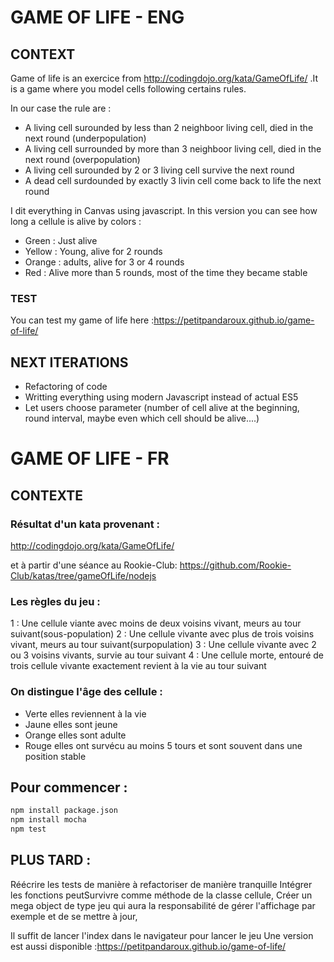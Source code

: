 # GAME OF LIFE - ENG

## CONTEXT 

Game of life is an exercice from http://codingdojo.org/kata/GameOfLife/ .It is a game where you model cells following certains rules. 

In our case the rule are :
- A living cell surounded by less than 2 neighboor living cell, died in the next round (underpopulation)
- A living cell surrounded by more than 3 neighboor living cell, died in the next round (overpopulation)
- A living cell surounded by 2 or 3 living cell survive the next round
- A dead cell surdounded by exactly 3 livin cell come back to life the next round

I dit everything in Canvas using javascript. In this version you can see how long a cellule is alive by colors :
- Green : Just alive
- Yellow : Young, alive for 2 rounds
- Orange : adults, alive for 3 or 4 rounds
- Red : Alive more than 5 rounds, most of the time they became stable

### TEST

You can test my game of life here :https://petitpandaroux.github.io/game-of-life/

## NEXT ITERATIONS 

- Refactoring of code 
- Writting everything using modern Javascript instead of actual ES5
- Let users choose parameter (number of cell alive at the beginning, round interval, maybe even which cell should be alive....)


# GAME OF LIFE - FR

## CONTEXTE

### Résultat d'un kata provenant :
http://codingdojo.org/kata/GameOfLife/

et à partir d'une séance au Rookie-Club:
https://github.com/Rookie-Club/katas/tree/gameOfLife/nodejs

### Les règles du jeu :
  1 : Une cellule viante avec moins de deux voisins vivant, meurs au tour suivant(sous-population)
  2 : Une cellule vivante avec plus de trois voisins vivant, meurs au tour suivant(surpopulation)
  3 : Une cellule vivante avec 2 ou 3 voisins vivants, survie au tour suivant
  4 : Une cellule morte, entouré de trois cellule vivante exactement revient à la vie au tour suivant

### On distingue l'âge des cellule :
- Verte elles reviennent à la vie
- Jaune elles sont jeune
- Orange elles sont adulte
- Rouge elles ont survécu au moins 5 tours et sont souvent dans une position stable

## Pour commencer :
 ```bash
 npm install package.json
 npm install mocha
 npm test
 ```

## PLUS TARD :
Réécrire les tests de manière à refactoriser de manière tranquille
Intégrer les fonctions peutSurvivre comme méthode de la classe cellule,
Créer un mega object de type jeu qui aura la responsabilité de gérer l'affichage par exemple et de se mettre à jour,


Il suffit de lancer l'index dans le navigateur pour lancer le jeu
Une version est aussi disponible :https://petitpandaroux.github.io/game-of-life/

